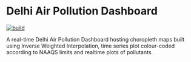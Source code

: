 # Delhi Air Pollution Dashboard
[![build](https://github.com/waitasecant/Delhi-Air-Pollution-Dashboard/actions/workflows/main.yml/badge.svg)](https://github.com/waitasecant/Delhi-Air-Pollution-Dashboard/actions/workflows/main.yml)

A real-time Delhi Air Pollution Dashboard hosting choropleth maps built using Inverse Weighted Interpolation, time series plot colour-coded according to NAAQS limits and realtime plots of pollutants.
